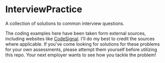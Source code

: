 # InterviewPractice

A collection of solutions to common interview questions.

The coding examples here have been taken form external sources, including websites like [CodeSignal](https://app.codesignal.com/).
I'll do my best to credit the sources where applicable.
If you've come looking for solutions for these problems for your own assessments, please attempt them yourself before utilizing this repo.
Your next employer wants to see how you tackle the problem!
